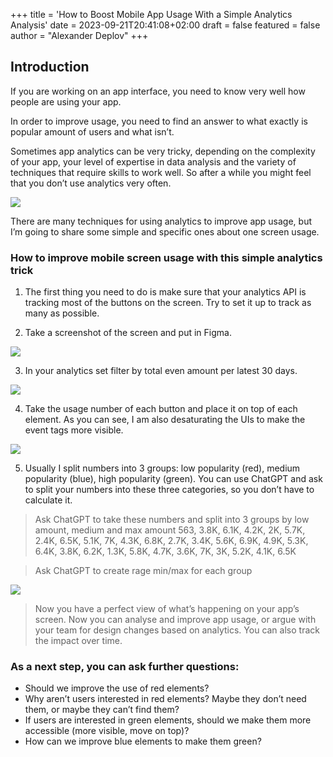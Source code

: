 +++
title = 'How to Boost Mobile App Usage With a Simple Analytics Analysis'
date = 2023-09-21T20:41:08+02:00
draft = false
featured = false
author = "Alexander Deplov"
+++
## Introduction

If you are working on an app interface, you need to know very well how people are using your app.

In order to improve usage, you need to find an answer to what exactly is popular amount of users and what isn’t.

Sometimes app analytics can be very tricky, depending on the complexity of your app, your level of expertise in data analysis and the variety of techniques that require skills to work well. So after a while you might feel that you don’t use analytics very often.

![](images/1.webp)

There are many techniques for using analytics to improve app usage, but I’m going to share some simple and specific ones about one screen usage.

### How to improve mobile screen usage with this simple analytics trick

1. The first thing you need to do is make sure that your analytics API is tracking most of the buttons on the screen. Try to set it up to track as many as possible.

2. Take a screenshot of the screen and put in Figma.

![](images/2.webp)

3. In your analytics set filter by total even amount per latest 30 days.

![](images/3.webp)

4. Take the usage number of each button and place it on top of each element. As you can see, I am also desaturating the UIs to make the event tags more visible.

![](images/4.webp)

5. Usually I split numbers into 3 groups: low popularity (red), medium popularity (blue), high popularity (green). You can use ChatGPT and ask to split your numbers into these three categories, so you don’t have to calculate it.

> Ask ChatGPT to take these numbers and split into 3 groups by low amount, medium and max amount
563, 3.8K, 6.1K, 4.2K, 2K, 5.7K, 2.4K, 6.5K, 5.1K, 7K, 4.3K, 
6.8K, 2.7K, 3.4K, 5.6K, 6.9K, 4.9K, 5.3K, 6.4K, 3.8K, 6.2K, 
1.3K, 5.8K, 4.7K, 3.6K, 7K, 3K, 5.2K, 4.1K, 6.5K

> Ask ChatGPT to create rage min/max for each group

![](images/5.webp)

> Now you have a perfect view of what’s happening on your app’s screen. Now you can analyse and improve app usage, or argue with your team for design changes based on analytics. You can also track the impact over time.

### As a next step, you can ask further questions:

* Should we improve the use of red elements?
* Why aren’t users interested in red elements? Maybe they don’t need them, or maybe they can’t find them?
* If users are interested in green elements, should we make them more accessible (more visible, move on top)?
* How can we improve blue elements to make them green?